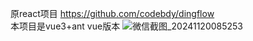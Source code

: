 原react项目 https://github.com/codebdy/dingflow <br>
本项目是vue3+ant vue版本
![微信截图_20241120085253](https://github.com/user-attachments/assets/8483a330-251d-4a3b-8fe3-2fa547498cc9)
